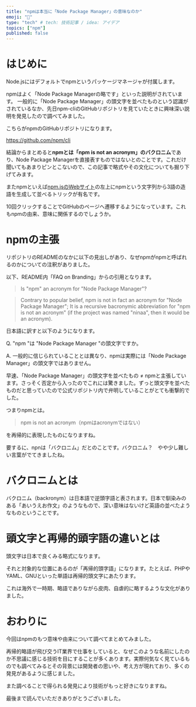 ```yaml
---
title: "npmは本当に「Node Package Manager」の意味なのか"
emoji: "🤔"
type: "tech" # tech: 技術記事 / idea: アイデア
topics: ["npm"]
published: false
---
```


# はじめに

Node.jsにはデフォルトでnpmというパッケージマネージャが付属します。

npmはよく「Node Package Managerの略です」といった説明がされています。
一般的に「Node Package Manager」の頭文字を並べたものという認識がされているなか、先日npm-cliのGitHubリポジトリを見ていたときに興味深い説明を発見したので調べてみました。

こちらがnpmのGitHubリポジトリになります。

https://github.com/npm/cli

結論からまとめると**npmとは「npm is not an acronym」のバクロニム**であり、Node Package Managerを直接表すものではないとのことです。これだけ聞いてもあまりピンとこないので、この記事で略式やその文化についても掘り下げてみます。

またnpmといえば[npm.jsのWebサイト](https://www.npmjs.com/)の左上にnpmという文字列から3語の造語を生成して並べるトリックが有名です。

 10回クリックすることでGitHubのページへ遷移するようになっています。これもnpmの由来、意味に関係するのでしょうか。

# npmの主張

リポジトリのREADMEのなかに以下の見出しがあり、なぜnpmがnpmと呼ばれるのかについての注釈がありました。

以下、README内「FAQ on Branding」からの引用となります。

> Is "npm" an acronym for "Node Package Manager"?

> Contrary to popular belief, npm is not in fact an acronym for "Node Package Manager"; It is a recursive bacronymic abbreviation for "npm is not an acronym" (if the project was named "ninaa", then it would be an acronym).

日本語に訳すと以下のようになります。

Q. "npm "は "Node Package Manager "の頭文字ですか。

A. 一般的に信じられていることとは異なり、npmは実際には「Node Package Manager」の頭文字ではありません。

早速、「Node Package Manager」の頭文字を並べたもの ≠ npmと主張しています。さっそく否定から入ったのでこれには驚きました。ずっと頭文字を並べたものだと思っていたので公式リポジトリ内で弁明していることがとても衝撃的でした。

つまりnpmとは。
> npm is not an acronym（npmはacronymではない）

を再帰的に表現したものになりますね。

要するに、npnは「バクロニム」だとのことです。バクロニム？　やや少し難しい言葉がでてきましたね。

# バクロニムとは

バクロニム（backronym）は日本語で逆頭字語と表されます。日本で馴染みのある「あいうえお作文」のようなもので、深い意味はないけど英語の並べたようなものということです。

# 頭文字と再帰的頭字語の違いとは

頭文字は日本で良くみる略式になります。

それと対象的な位置にあるのが「再帰的頭字語」になります。たとえば、PHPやYAML、GNUといった単語は再帰的頭文字にあたります。

これは海外で一時期、略語でありながら皮肉、自虐的に略するような文化がありました。

# おわりに

今回はnpmのもつ意味や由来について調べてまとめてみました。

再帰的略語が飛び交うIT業界で仕事をしていると、なぜこのような名前にしたのか不思議に感じる技術を目にすることが多くあります。実際何気なく見ているものでも調べてみるとその背景には開発者の思いや、考え方が現れており、多くの発見があるように感じました。

また調べることで得られる発見により技術がもっと好きになりますね。

最後まで読んでいただきありがとうございました。